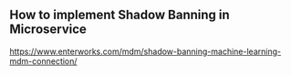 ## How to implement Shadow Banning in Microservice

https://www.enterworks.com/mdm/shadow-banning-machine-learning-mdm-connection/
